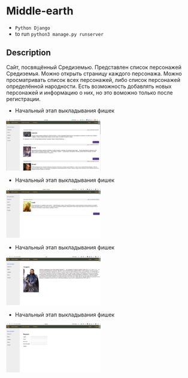 # Middle-earth

- `Python Django`
- to run `python3 manage.py runserver`

## Description
Сайт, посвящённый Средиземью. Представлен список персонажей Средиземья. Можно открыть страницу каждого персонажа. Можно просматривать список всех персонажей, либо список персонажей определённой народности. Есть возможность добавлять новых персонажей и информацию о них, но это воможно только после регистрации.


- Начальный этап выкладывания фишек
<img src="images/readme1.png" title="Начальный этап выкладывания фишек" width="50%" height="50%" />


- Начальный этап выкладывания фишек
<img src="images/readme2.png" title="Начальный этап выкладывания фишек" width="50%" height="50%" />


- Начальный этап выкладывания фишек
<img src="images/readme3.png" title="Начальный этап выкладывания фишек" width="50%" height="50%" />


- Начальный этап выкладывания фишек
<img src="images/readme4.png" title="Начальный этап выкладывания фишек" width="50%" height="50%" />
